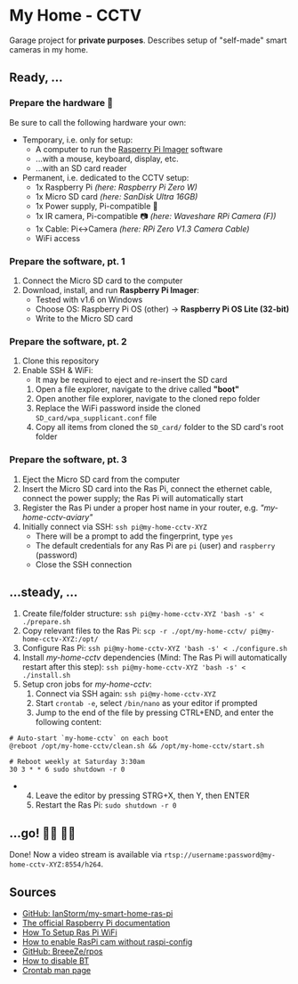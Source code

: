 # My Home - CCTV

Garage project for **private purposes**.
Describes setup of "self-made" smart cameras in my home.


## Ready, ...


### Prepare the hardware 🧰

Be sure to call the following hardware your own:

* Temporary, i.e. only for setup:
	* A computer to run the [Rasperry Pi Imager](https://www.raspberrypi.org/downloads/) software
	* ...with a mouse, keyboard, display, etc.
	* ...with an SD card reader
* Permanent, i.e. dedicated to the CCTV setup:
	* 1x Raspberry Pi *(here: Raspberry Pi Zero W)*
	* 1x Micro SD card *(here: SanDisk Ultra 16GB)*
	* 1x Power supply, Pi-compatible 🔌
	* 1x IR camera, Pi-compatible 📷 *(here: Waveshare RPi Camera (F))*
	* 1x Cable: Pi<->Camera *(here: RPi Zero V1.3 Camera Cable)*
	* WiFi access


### Prepare the software, pt. 1

1. Connect the Micro SD card to the computer
2. Download, install, and run **Raspberry Pi Imager**:
	* Tested with v1.6 on Windows
	* Choose OS: Raspberry Pi OS (other) -> **Raspberry Pi OS Lite (32-bit)**
	* Write to the Micro SD card


### Prepare the software, pt. 2

1. Clone this repository
2. Enable SSH & WiFi:
	* It may be required to eject and re-insert the SD card
	1. Open a file explorer, navigate to the drive called **"boot"**
	2. Open another file explorer, navigate to the cloned repo folder
	2. Replace the WiFi password inside the cloned `SD_card/wpa_supplicant.conf` file
	2. Copy all items from cloned the `SD_card/` folder to the SD card's root folder


### Prepare the software, pt. 3

1. Eject the Micro SD card from the computer
2. Insert the Micro SD card into the Ras Pi, connect the ethernet cable, connect the power supply; the Ras Pi will automatically start
2. Register the Ras Pi under a proper host name in your router, e.g. *"my-home-cctv-aviary"*
2. Initially connect via SSH: `ssh pi@my-home-cctv-XYZ`
	* There will be a prompt to add the fingerprint, type `yes`
	* The default credentials for any Ras Pi are `pi` (user) and `raspberry` (password)
	* Close the SSH connection


## ...steady, ...

1. Create file/folder structure: `ssh pi@my-home-cctv-XYZ 'bash -s' < ./prepare.sh`
2. Copy relevant files to the Ras Pi: `scp -r ./opt/my-home-cctv/ pi@my-home-cctv-XYZ:/opt/`
2. Configure Ras Pi: `ssh pi@my-home-cctv-XYZ 'bash -s' < ./configure.sh`
2. Install *my-home-cctv* dependencies (Mind: The Ras Pi will automatically restart after this step): `ssh pi@my-home-cctv-XYZ 'bash -s' < ./install.sh`
2. Setup cron jobs for *my-home-cctv*:
	1. Connect via SSH again: `ssh pi@my-home-cctv-XYZ`
	2. Start `crontab -e`, select `/bin/nano` as your editor if prompted
	3. Jump to the end of the file by pressing CTRL+END, and enter the following content:
```
# Auto-start `my-home-cctv` on each boot
@reboot /opt/my-home-cctv/clean.sh && /opt/my-home-cctv/start.sh

# Reboot weekly at Saturday 3:30am
30 3 * * 6 sudo shutdown -r 0
```
*
	4. Leave the editor by pressing STRG+X, then Y, then ENTER
	5. Restart the Ras Pi: `sudo shutdown -r 0`


## ...go! 🏃‍♂️ 🏃‍♀️

Done!
Now a video stream is available via `rtsp://username:password@my-home-cctv-XYZ:8554/h264`.


## Sources

* [GitHub: IanStorm/my-smart-home-ras-pi](https://github.com/IanStorm/my-smart-home-ras-pi)
* [The official Raspberry Pi documentation](https://projects.raspberrypi.org/en/projects/raspberry-pi-getting-started)
* [How To Setup Ras Pi WiFi](https://core-electronics.com.au/tutorials/raspberry-pi-zerow-headless-wifi-setup.html)
* [How to enable RasPi cam without raspi-config](https://raspberrypi.stackexchange.com/a/29972)
* [GitHub: BreeeZe/rpos](https://github.com/BreeeZe/rpos/tree/master)
* [How to disable BT](https://di-marco.net/blog/it/2020-04-18-tips-disabling_bluetooth_on_raspberry_pi/#add-below-save-and-close-the-file)
* [Crontab man page](https://linux.die.net/man/5/crontab)
